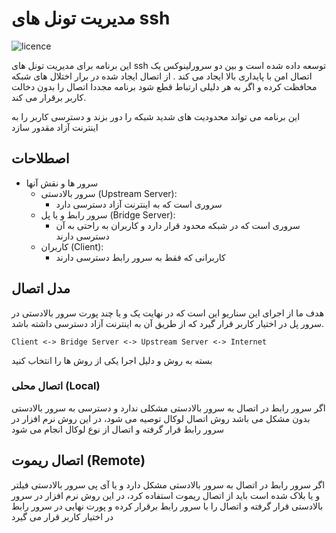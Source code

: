 # مدیریت تونل های ssh
![licence](https://img.shields.io/github/license/beigi-reza/ssh-tunnel-managment)

این برنامه برای مدیریت تونل های ssh توسعه داده شده است و بین دو سرورلینوکس یک اتصال امن با پایداری بالا ایجاد می کند . از اتصال ایجاد شده در برار اختلال های شبکه محافظت کرده و اگر به هر دلیلی ارتباط قطع شود برنامه مجددا اتصال  را بدون دخالت کاربر برقرار می کند. 

این برنامه می تواند محدودیت های شدید شبکه را دور بزند و دسترسی کاربر را به اینترنت آزاد مقدور سازد




## اصطلاحات
-  سرور ها و نقش آنها
    - سرور بالادستی (Upstream Server):
        - سروری است که به اینترنت آزاد دسترسی دارد         
    - سرور رابط و یا پل (Bridge Server):
        -  سروری است که در شبکه محدود قرار دارد و کاربران به راحتی به آن دسترسی دارند 
    - کاربران (Client): 
        - کاربرانی که فقط به سرور رابط دسترسی دارند 

## مدل اتصال
هدف ما از اجرای این سناریو این است که در نهایت یک و یا چند پورت سرور بالادستی در سرور پل در اختیار کاربر قرار گیرد که از طریق آن به اینترنت آزاد دسترسی داشته باشد.

```
Client <-> Bridge Server <-> Upstream Server <-> Internet
```

بسته به روش و دلیل اجرا یکی از روش ها را انتخاب کنید

### اتصال محلی (Local)

اگر سرور رابط در اتصال به سرور بالادستی مشکلی ندارد و دسترسی به سرور بالادستی بدون مشکل می باشد روش اتصال لوکال توصیه می شود، در این روش نرم افزار در سرور رابط قرار گرفته و اتصال از نوع لوکال انجام می شود 


## اتصال ریموت (Remote)

اگر سرور رابط در اتصال به سرور بالادستی مشکل دارد و یا آی پی سرور بالادستی فیلتر و یا بلاک شده است باید از اتصال ریموت استفاده کرد، 
در این روش نرم افزار در سرور بالادستی قرار گرفته و اتصال را با سرور رابط برقرار کرده و پورت نهایی در سرور رابط در اختیار کاربر قرار می گیرد 



